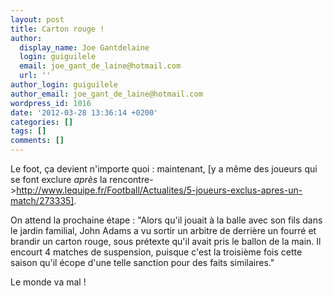 ```yaml
---
layout: post
title: Carton rouge !
author:
  display_name: Joe Gantdelaine
  login: guiguilele
  email: joe_gant_de_laine@hotmail.com
  url: ''
author_login: guiguilele
author_email: joe_gant_de_laine@hotmail.com
wordpress_id: 1016
date: '2012-03-28 13:36:14 +0200'
categories: []
tags: []
comments: []
---
```

Le foot, ça devient n'importe quoi : maintenant, [y a même des joueurs qui se font exclure *après* la rencontre->http://www.lequipe.fr/Football/Actualites/5-joueurs-exclus-apres-un-match/273335]. 

On attend la prochaine étape : "Alors qu'il jouait à la balle avec son fils dans le jardin familial, John Adams a vu sortir un arbitre de derrière un fourré et brandir un carton rouge, sous prétexte qu'il avait pris le ballon de la main. Il encourt 4 matches de suspension, puisque c'est la troisième fois cette saison qu'il écope d'une telle sanction pour des faits similaires."

Le monde va mal !
